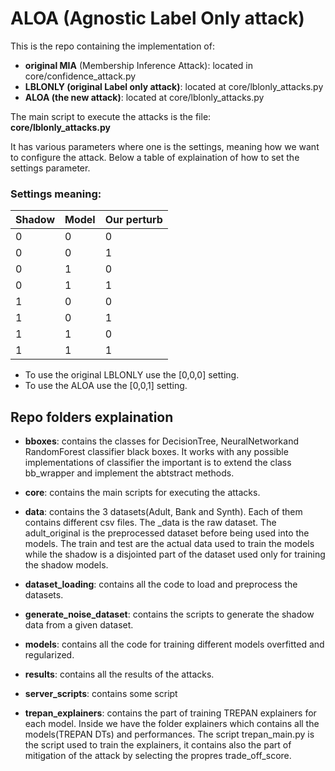 # ALOA (Agnostic Label Only attack)
This is the repo containing the implementation of:
- **original MIA** (Membership Inference Attack): located in core/confidence_attack.py
- **LBLONLY (original Label only attack)**: located at core/lblonly_attacks.py
- **ALOA (the new attack)**: located at core/lblonly_attacks.py

The main script to execute the attacks is the file:  
**core/lblonly_attacks.py**  

It has various parameters where one is the settings, meaning how we want to configure the attack.
Below a table of explaination of how to set the settings parameter.

### Settings meaning:
| Shadow | Model | Our perturb | 
| ----------- | ----------- | ----------- |
| 0 | 0 | 0 |
| 0 | 0 | 1 |
| 0 | 1 | 0 | 
| 0 | 1 | 1 | 
| 1 | 0 | 0 | 
| 1 | 0 | 1 | 
| 1 | 1 | 0 | 
| 1 | 1 | 1 |
- To use the original LBLONLY use the [0,0,0] setting.
- To use the ALOA use the [0,0,1] setting.

## Repo folders explaination
- **bboxes**: contains the classes for DecisionTree, NeuralNetworkand
 RandomForest classifier black boxes. It works with any possible
  implementations of classifier the important is to extend the class bb_wrapper
  and implement the abtstract methods.  
  
- **core**: contains the main scripts for executing the attacks.
- **data**: contains the 3 datasets(Adult, Bank and Synth). Each of them contains
different csv files. The _data is the raw dataset. The adult_original is the preprocessed
dataset before being used into the models. The train and test are the actual data used to 
train the models while the shadow is a disjointed part of the dataset used only for training
the shadow models.
- **dataset_loading**: contains all the code to load and preprocess the datasets.
- **generate_noise_dataset**: contains the scripts to generate the shadow data from 
a given dataset.
- **models**: contains all the code for training different models overfitted and regularized.
- **results**: contains all the results of the attacks.
- **server_scripts**: contains some script
- **trepan_explainers**: contains the part of training TREPAN explainers for each model. Inside we
have the folder explainers which contains all the models(TREPAN DTs) and performances. The script trepan_main.py
is the script used to train the explainers, it contains also the part of mitigation of the attack
by selecting the propres trade_off_score.

